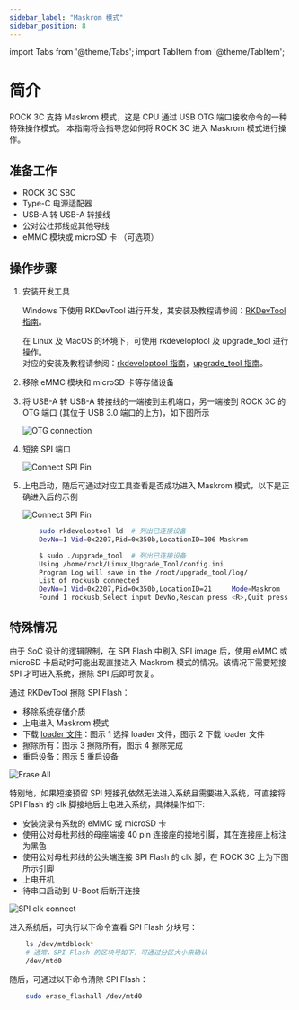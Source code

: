 ```yaml
---
sidebar_label: "Maskrom 模式"
sidebar_position: 8
---
```


import Tabs from '@theme/Tabs';
import TabItem from '@theme/TabItem';

# 简介

ROCK 3C 支持 Maskrom 模式，这是 CPU 通过 USB OTG 端口接收命令的一种特殊操作模式。
本指南将会指导您如何将 ROCK 3C 进入 Maskrom 模式进行操作。

## 准备工作

- ROCK 3C SBC
- Type-C 电源适配器
- USB-A 转 USB-A 转接线
- 公对公杜邦线或其他导线
- eMMC 模块或 microSD 卡 （可选项）

## 操作步骤

1. 安装开发工具

   <Tabs queryString="host_os">
   <TabItem value="Windows">

   Windows 下使用 RKDevTool 进行开发，其安装及教程请参阅：[RKDevTool 指南](/general-tutorial/rksdk/rkdevtool)。

   </TabItem>
   <TabItem value="Linux_MacOS">

   在 Linux 及 MacOS 的环境下，可使用 rkdeveloptool 及 upgrade_tool 进行操作。  
   对应的安装及教程请参阅：[rkdeveloptool 指南](/general-tutorial/rksdk/rkdeveloptool)，[upgrade_tool 指南](/general-tutorial/rksdk/upgrade_tool)。

   </TabItem>
   </Tabs>

2. 移除 eMMC 模块和 microSD 卡等存储设备

3. 将 USB-A 转 USB-A 转接线的一端接到主机端口，另一端接到 ROCK 3C 的 OTG 端口 (其位于 USB 3.0 端口的上方)，如下图所示

   ![OTG connection](/img/rock3/3c/3c-otg-connect.webp)

4. 短接 SPI 端口

   ![Connect SPI Pin](/img/rock3/3c/3c-shortconnect-spipin.webp)

5. 上电启动，随后可通过对应工具查看是否成功进入 Maskrom 模式，以下是正确进入后的示例

   <Tabs>
   <TabItem value="RKDevTool">

   ![Connect SPI Pin](/img/configuration/rkdevtool-maskrom.webp)

   </TabItem>
   <TabItem value="rkdeveloptool">

   ```bash
       sudo rkdeveloptool ld  # 列出已连接设备
       DevNo=1 Vid=0x2207,Pid=0x350b,LocationID=106 Maskrom
   ```

   </TabItem>
   <TabItem value="upgarde_tool">

   ```bash
       $ sudo ./upgrade_tool  # 列出已连接设备
       Using /home/rock/Linux_Upgrade_Tool/config.ini
       Program Log will save in the /root/upgrade_tool/log/
       List of rockusb connected
       DevNo=1 Vid=0x2207,Pid=0x350b,LocationID=21     Mode=Maskrom
       Found 1 rockusb,Select input DevNo,Rescan press <R>,Quit press <Q>:
   ```

   </TabItem>
   </Tabs>

## 特殊情况

由于 SoC 设计的逻辑限制，在 SPI Flash 中刷入 SPI image 后，使用 eMMC 或 microSD 卡启动时可能出现直接进入 Maskrom 模式的情况。该情况下需要短接 SPI 才可进入系统，擦除 SPI 后即可恢复。

通过 RKDevTool 擦除 SPI Flash：

- 移除系统存储介质
- 上电进入 Maskrom 模式
- 下载 [loader 文件](https://dl.radxa.com/rock3/images/loader/radxa-cm3-io/rk356x_spl_loader_ddr1056_v1.10.111.bin)：图示 1 选择 loader 文件，图示 2 下载 loader 文件
- 擦除所有：图示 3 擦除所有，图示 4 擦除完成
- 重启设备：图示 5 重启设备

![Erase All](/img/rock3/3c/3c-erase-all.webp)

特别地，如果短接预留 SPI 短接孔依然无法进入系统且需要进入系统，可直接将 SPI Flash 的 clk 脚接地后上电进入系统，具体操作如下:

- 安装烧录有系统的 eMMC 或 microSD 卡
- 使用公对母杜邦线的母座端接 40 pin 连接座的接地引脚，其在连接座上标注为黑色
- 使用公对母杜邦线的公头端连接 SPI Flash 的 clk 脚，在 ROCK 3C 上为下图所示引脚
- 上电开机
- 待串口启动到 U-Boot 后断开连接

![SPI clk connect](/img/rock3/3c/3c-spi-connect.webp)

进入系统后，可执行以下命令查看 SPI Flash 分块号：

```bash
    ls /dev/mtdblock*
    # 通常，SPI Flash 的区块号如下，可通过分区大小来确认
    /dev/mtd0
```

随后，可通过以下命令清除 SPI Flash：

```bash
    sudo erase_flashall /dev/mtd0
```
